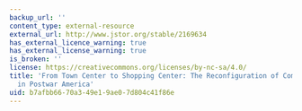 ```yaml
---
backup_url: ''
content_type: external-resource
external_url: http://www.jstor.org/stable/2169634
has_external_licence_warning: true
has_external_license_warning: true
is_broken: ''
license: https://creativecommons.org/licenses/by-nc-sa/4.0/
title: 'From Town Center to Shopping Center: The Reconfiguration of Community Marketplaces
  in Postwar America'
uid: b7afbb66-70a3-49e1-9ae0-7d804c41f86e
---
```

